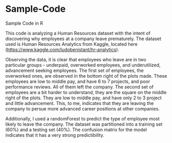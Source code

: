 # Sample-Code
Sample Code in R

This code is analyzing a Human Resources dataset with the intent of discovering why employees at a company leave prematurely. The dataset used is Human Resources Analytics from Kaggle, located here (https://www.kaggle.com/ludobenistant/hr-analytics).

Observing the data, it is clear that employees who leave are in two particular groups - underpaid, overworked employees, and underutilized, advancement seeking employees. The first set of employees, the overworked ones, are observed in the bottom right of the plots made. These employees are low to middle pay, and have 6 to 7 projects, and poor performance reviews. All of them left the company. The second set of employees are a bit harder to understand, they are the square on the middle right of the plots. They are low to middle pay, and have only 2 to 3 project and little advancement. This, to me, indicates that they are leaving the company to persue more advanced career positions at other companies. 

Additionally, I used a randomForest to predict the type of employee most likely to leave the company. The dataset was partitioned into a training set (60%) and a testing set (40%). The confusion matrix for the model indicates that it has a very strong predictibility.

